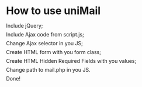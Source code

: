 <h1>How to use uniMail</h1>


<p>Include jQuery;</p>
<p>Include Ajax code from script.js;</p>
<p>Change Ajax selector in you JS;</p>
<p>Create HTML form with you form class;</p>
<p>Create HTML Hidden Required Fields with you values;</p>
<p>Change path to mail.php in you JS.</p>
<p>Done!</p>

<style>
  p{
    line-height: 10px;
  }
</style>
